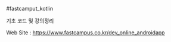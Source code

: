 

#fastcamput_kotlin 

기초 코드 및 강의정리


Web Site : https://www.fastcampus.co.kr/dev_online_androidapp
